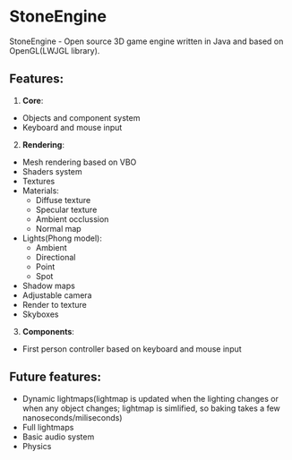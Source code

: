# StoneEngine #
StoneEngine - Open source 3D game engine written in Java and based on OpenGL(LWJGL library).

## Features: ##
1. **Core**:
  - Objects and component system
  - Keyboard and mouse input
2. **Rendering**:
  - Mesh rendering based on VBO
  - Shaders system
  - Textures
  - Materials:
    - Diffuse texture
    - Specular texture
    - Ambient occlussion
    - Normal map
  - Lights(Phong model):
    - Ambient
    - Directional
    - Point
    - Spot
  - Shadow maps
  - Adjustable camera
  - Render to texture
  - Skyboxes
3. **Components**:
  - First person controller based on keyboard and mouse input
  
## Future features: ##
- Dynamic lightmaps(lightmap is updated when the lighting changes or when any object changes; lightmap is simlified, so baking takes a few nanoseconds/miliseconds)
- Full lightmaps
- Basic audio system
- Physics